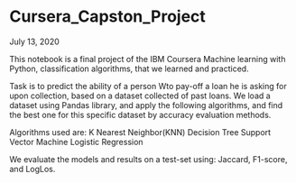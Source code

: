 # Cursera_Capston_Project
July 13, 2020

This notebook is a final project of the IBM Coursera Machine learning with Python, classification algorithms, that we learned and practiced.

Task is to predict the ability of a person Wto pay-off a loan he is asking for upon collection, based on a dataset collected of past loans.
We load a dataset using Pandas library, and apply the following algorithms, and find the best one for this specific dataset by accuracy evaluation methods.

Algorithms used are:
K Nearest Neighbor(KNN)
Decision Tree
Support Vector Machine
Logistic Regression

We evaluate the models and results on a test-set using: Jaccard,	F1-score, and LogLos.
